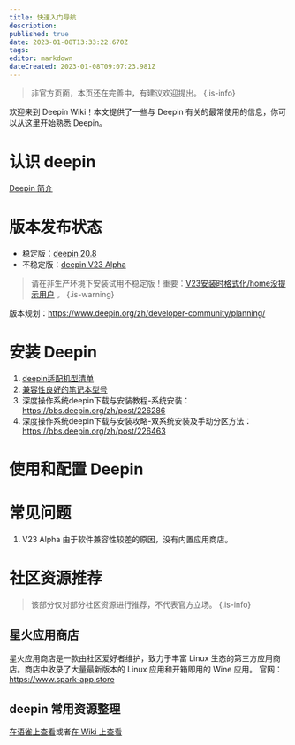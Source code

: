 ```yaml
---
title: 快速入门导航
description: 
published: true
date: 2023-01-08T13:33:22.670Z
tags: 
editor: markdown
dateCreated: 2023-01-08T09:07:23.981Z
---
```


> 非官方页面，本页还在完善中，有建议欢迎提出。
{.is-info}

欢迎来到 Deepin Wiki！本文提供了一些与 Deepin 有关的最常使用的信息，你可以从这里开始熟悉 Deepin。

# 认识 deepin
[Deepin 简介](https://wiki.deepin.org/zh/01_deepin%E9%85%8D%E5%A5%97%E7%94%9F%E6%80%81/00_deepin%E4%BB%8B%E7%BB%8D/Deepin_%E4%BB%8B%E7%BB%8D)

# 版本发布状态
- 稳定版：[deepin 20.8](https://bbs.deepin.org/post/246993)
- 不稳定版：[deepin V23 Alpha](https://bbs.deepin.org/post/245615)
> 请在非生产环境下安装试用不稳定版！重要：[V23安装时格式化/home没提示用户](https://bbs.deepin.org/post/246296) 。
{.is-warning}

版本规划：https://www.deepin.org/zh/developer-community/planning/

# 安装 Deepin
1. [deepin适配机型清单](https://wiki.deepin.org/zh/01_deepin%E9%85%8D%E5%A5%97%E7%94%9F%E6%80%81/00_deepin%E4%BB%8B%E7%BB%8D/00_%E9%80%82%E9%85%8D%E7%9B%B8%E5%85%B3/%E6%9C%BA%E5%9E%8B%E6%B8%85%E5%8D%95)
2. [兼容性良好的笔记本型号](/zh/01_deepin配套生态/00_deepin介绍/00_适配相关/兼容的笔记本型号)
3. 深度操作系统deepin下载与安装教程-系统安装：https://bbs.deepin.org/zh/post/226286
4. 深度操作系统deepin下载与安装攻略-双系统安装及手动分区方法：https://bbs.deepin.org/zh/post/226463

# 使用和配置 Deepin

# 常见问题
1. V23 Alpha 由于软件兼容性较差的原因，没有内置应用商店。

# 社区资源推荐
> 该部分仅对部分社区资源进行推荐，不代表官方立场。
{.is-info}
## 星火应用商店
星火应用商店是一款由社区爱好者维护，致力于丰富 Linux 生态的第三方应用商店。商店中收录了大量最新版本的 Linux 应用和开箱即用的 Wine 应用。
官网：https://www.spark-app.store
## deepin 常用资源整理
[在语雀上查看](https://www.yuque.com/pzm9012/ct5ume/nte586)或者[在 Wiki 上查看](https://wiki.deepin.org/zh/%E5%B8%B8%E8%A7%81%E9%97%AE%E9%A2%98FAQ/deepin%E5%B8%B8%E7%94%A8%E8%B5%84%E6%BA%90%E6%95%B4%E7%90%86V4)

